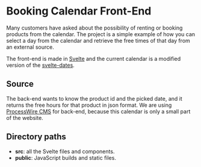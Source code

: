 # Booking Calendar Front-End

Many customers have asked about the possibility of renting or booking products from the calendar. The project is a simple example of how you can select a day from the calendar and retrieve the free times of that day from an external source.

The front-end is made in [Svelte](https://svelte.dev/) and the current calendar is a modified version of the [svelte-dates](https://svelte.dev/repl/6116680a6c3e49d0908624105018efb7?version=3.12.1).

## Source

The back-end wants to know the product id and the picked date, and it returns the free hours for that product in json format. We are using [ProcessWire CMS](https://processwire.com/) for back-end, because this calendar is only a small part of the website.

## Directory paths

- **src**: all the Svelte files and components.
- **public**: JavaScript builds and static files.